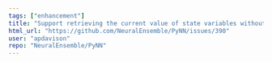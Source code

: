 ```yaml
---
tags: ["enhancement"]
title: "Support retrieving the current value of state variables without recording"
html_url: "https://github.com/NeuralEnsemble/PyNN/issues/390"
user: "apdavison"
repo: "NeuralEnsemble/PyNN"
---
```


